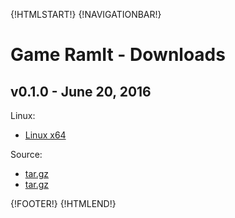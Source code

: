 {!HTMLSTART!}
{!NAVIGATIONBAR!}

# Game RamIt - Downloads

## v0.1.0 - June 20, 2016

Linux:

* [Linux x64](./linux_x64_v1_0_0.zip)

<!-- * [Linux x86]() -->


<!-- OSX: -->
<!-- * [OSX x64]() -->

Source:

* [tar.gz](./source_game_ramit_v1_0_0.tar.gz)
* [tar.gz](./source_game_ramit_v1_0_0.zip)

{!FOOTER!}
{!HTMLEND!}
